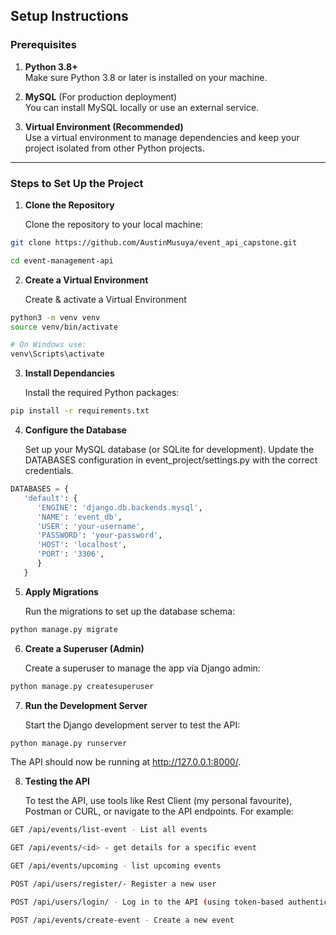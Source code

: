 ## Setup Instructions

### Prerequisites

1. **Python 3.8+**  
   Make sure Python 3.8 or later is installed on your machine.

2. **MySQL** (For production deployment)  
   You can install MySQL locally or use an external service.

3. **Virtual Environment (Recommended)**  
   Use a virtual environment to manage dependencies and keep your project isolated from other Python projects.

---

### Steps to Set Up the Project

1. **Clone the Repository**

   Clone the repository to your local machine:

```bash
git clone https://github.com/AustinMusuya/event_api_capstone.git

cd event-management-api
```
2. **Create a Virtual Environment**

   Create & activate a Virtual Environment

```bash
python3 -m venv venv
source venv/bin/activate   

# On Windows use: 
venv\Scripts\activate
```
3. **Install Dependancies**

   Install the required Python packages:

```bash
pip install -r requirements.txt
```
4. **Configure the Database**

   Set up your MySQL database (or SQLite for development). Update the DATABASES configuration in event_project/settings.py with the correct credentials.

```python
DATABASES = {
   'default': {
      'ENGINE': 'django.db.backends.mysql',
      'NAME': 'event_db',
      'USER': 'your-username',
      'PASSWORD': 'your-password',
      'HOST': 'localhost',
      'PORT': '3306',
      }
   }
```

5. **Apply Migrations**

   Run the migrations to set up the database schema:

```bash
python manage.py migrate
```

6. **Create a Superuser (Admin)**

   Create a superuser to manage the app via Django admin:

```bash
python manage.py createsuperuser
```

7. **Run the Development Server**

   Start the Django development server to test the API:

```bash
python manage.py runserver
```

The API should now be running at http://127.0.0.1:8000/.

8. **Testing the API**

    To test the API, use tools like Rest Client (my personal favourite), Postman or CURL, or navigate to the API endpoints. For example:

```bash
GET /api/events/list-event - List all events

GET /api/events/<id> - get details for a specific event

GET /api/events/upcoming - list upcoming events

POST /api/users/register/- Register a new user

POST /api/users/login/ - Log in to the API (using token-based authentication)

POST /api/events/create-event - Create a new event
```              
   
 
